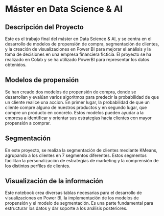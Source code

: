 # Máster en Data Science & AI

## Descripción del Proyecto
Este es el trabajo final del máster en Data Science & AI, y se centra en el desarrollo de modelos de propensión de compra, segmentación de clientes, y la creación de visualizaciones en Power BI para mejorar el análisis y la toma de decisiones en una empresa financiera ficticia. El proyecto se ha realizado en Colab y se ha utilizado PowerBI para representar los datos obtenidos.

## Modelos de propensión
Se han creado dos modelos de propensión de compra, donde se desarrollan y evalúan varios algoritmos para predecir la probabilidad de que un cliente realice una accion. En primer lugar, la probabilidad de que un cliente compre alguno de nuestros productos y en segundo lugar, que compre un producto en concreto.
Estos modelos pueden ayudar a la empresa a identificar y orientar sus estrategias hacia clientes con mayor propensión a comprar.

## Segmentación
En este proyecto, se realiza la segmentación de clientes mediante KMeans, agrupando a los clientes en 7 segmentos diferentes. Estos segmentos facilitan la personalización de estrategias de marketing y la comprensión de los distintos perfiles de clientes.

## Visualización de la información
Este notebook crea diversas tablas necesarias para el desarrollo de visualizaciones en Power BI, la implementación de los modelos de propensión y el modelo de segmentación. Es una parte fundamental para estructurar los datos y dar soporte a los análisis posteriores.